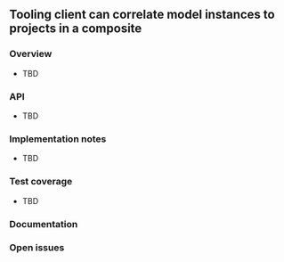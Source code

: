 ## Tooling client can correlate model instances to projects in a composite

### Overview

- TBD

### API

- TBD

### Implementation notes

- TBD

### Test coverage

- TBD

### Documentation

### Open issues
